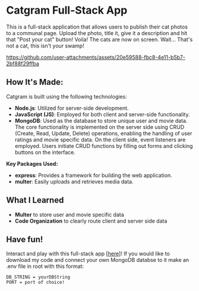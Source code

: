 # Catgram Full-Stack App
This is a full-stack application that allows users to publish their cat photos to a communal page.
Upload the photo, title it, give it a description and hit that "Post your cat" button! Voila! The cats are now on screen. 
Wait... That's not a cat, this isn't your swamp!

https://github.com/user-attachments/assets/20e59588-fbc8-4e11-b5b7-2bf88f29ffba

## How It's Made:
Catgram is built using the following technologies:

- **Node.js**: Utilized for server-side development.
- **JavaScript (JS)**: Employed for both client and server-side functionality.
- **MongoDB**: Used as the database to store unique user and movie data.
The core functionality is implemented on the server side using CRUD (Create, Read, Update, Delete) operations, enabling the handling of user ratings and movie specific data. On the client side, event listeners are employed. Users initiate CRUD functions by filling out forms and clicking buttons on the interface.

**Key Packages Used:**
- **express**: Provides a framework for building the web application.
- **multer**: Easily uploads and retrieves media data.

## What I Learned
- **Multer** to store user and movie specific data
- **Code Organization** to clearly route client and server side data

## Have fun!
Interact and play with this full-stack app [[here](https://catgram-716r.onrender.com/)]! If you would like to download my code and connect your own MongoDB databse to it make an .env file in root with this format:
```
DB_STRING = yourDBString
PORT = port of choice!
```